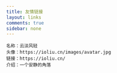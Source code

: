 ```yaml
---
title: 友情链接
layout: links
comments: true
sidebar: none
---
```


> 
    名称：云淡风轻  
    头像：https://ioliu.cn/images/avatar.jpg  
    链接：https://ioliu.cn/  
    介绍：一个安静的角落